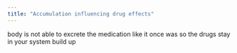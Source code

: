 ```yaml
---
title: "Accumulation influencing drug effects"
---
```

body is not able to excrete the medication like it once was so the drugs stay in your system build up

